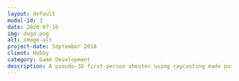 ```yaml
---
layout: default
modal-id: 3
date: 2020-07-16
img: duga.png
alt: image-alt
project-date: September 2018
client: Hobby
category: Game Development
description: A pseudo-3D first-person shooter using raycasting made purely in Python and Pygame. Open sourced on <a href="https://github.com/MaxwellSalmon/DUGA">GitHub</a> and was featured on Pygame's website and itch.io. <href
---
```

